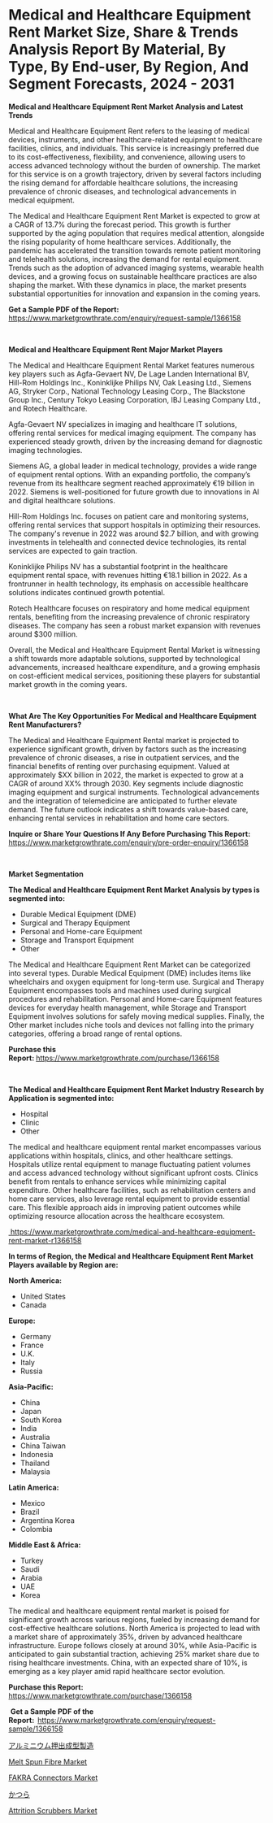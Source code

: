 <p><h1>Medical and Healthcare Equipment Rent Market Size, Share & Trends Analysis Report By Material, By Type, By End-user, By Region, And Segment Forecasts, 2024 - 2031</h1></p><p><strong>Medical and Healthcare Equipment Rent Market Analysis and Latest Trends</strong></p>
<p><p>Medical and Healthcare Equipment Rent refers to the leasing of medical devices, instruments, and other healthcare-related equipment to healthcare facilities, clinics, and individuals. This service is increasingly preferred due to its cost-effectiveness, flexibility, and convenience, allowing users to access advanced technology without the burden of ownership. The market for this service is on a growth trajectory, driven by several factors including the rising demand for affordable healthcare solutions, the increasing prevalence of chronic diseases, and technological advancements in medical equipment.</p><p>The Medical and Healthcare Equipment Rent Market is expected to grow at a CAGR of 13.7% during the forecast period. This growth is further supported by the aging population that requires medical attention, alongside the rising popularity of home healthcare services. Additionally, the pandemic has accelerated the transition towards remote patient monitoring and telehealth solutions, increasing the demand for rental equipment. Trends such as the adoption of advanced imaging systems, wearable health devices, and a growing focus on sustainable healthcare practices are also shaping the market. With these dynamics in place, the market presents substantial opportunities for innovation and expansion in the coming years.</p></p>
<p><strong>Get a Sample PDF of the Report:&nbsp;</strong> <a href="https://www.marketgrowthrate.com/enquiry/request-sample/1366158">https://www.marketgrowthrate.com/enquiry/request-sample/1366158</a></p>
<p>&nbsp;</p>
<p><strong>Medical and Healthcare Equipment Rent Major Market Players</strong></p>
<p><p>The Medical and Healthcare Equipment Rental Market features numerous key players such as Agfa-Gevaert NV, De Lage Landen International BV, Hill-Rom Holdings Inc., Koninklijke Philips NV, Oak Leasing Ltd., Siemens AG, Stryker Corp., National Technology Leasing Corp., The Blackstone Group Inc., Century Tokyo Leasing Corporation, IBJ Leasing Company Ltd., and Rotech Healthcare.</p><p>Agfa-Gevaert NV specializes in imaging and healthcare IT solutions, offering rental services for medical imaging equipment. The company has experienced steady growth, driven by the increasing demand for diagnostic imaging technologies.</p><p>Siemens AG, a global leader in medical technology, provides a wide range of equipment rental options. With an expanding portfolio, the company’s revenue from its healthcare segment reached approximately €19 billion in 2022. Siemens is well-positioned for future growth due to innovations in AI and digital healthcare solutions.</p><p>Hill-Rom Holdings Inc. focuses on patient care and monitoring systems, offering rental services that support hospitals in optimizing their resources. The company's revenue in 2022 was around $2.7 billion, and with growing investments in telehealth and connected device technologies, its rental services are expected to gain traction.</p><p>Koninklijke Philips NV has a substantial footprint in the healthcare equipment rental space, with revenues hitting €18.1 billion in 2022. As a frontrunner in health technology, its emphasis on accessible healthcare solutions indicates continued growth potential.</p><p>Rotech Healthcare focuses on respiratory and home medical equipment rentals, benefiting from the increasing prevalence of chronic respiratory diseases. The company has seen a robust market expansion with revenues around $300 million.</p><p>Overall, the Medical and Healthcare Equipment Rental Market is witnessing a shift towards more adaptable solutions, supported by technological advancements, increased healthcare expenditure, and a growing emphasis on cost-efficient medical services, positioning these players for substantial market growth in the coming years.</p></p>
<p>&nbsp;</p>
<p><strong>What Are The Key Opportunities For Medical and Healthcare Equipment Rent Manufacturers?</strong></p>
<p><p>The Medical and Healthcare Equipment Rental market is projected to experience significant growth, driven by factors such as the increasing prevalence of chronic diseases, a rise in outpatient services, and the financial benefits of renting over purchasing equipment. Valued at approximately $XX billion in 2022, the market is expected to grow at a CAGR of around XX% through 2030. Key segments include diagnostic imaging equipment and surgical instruments. Technological advancements and the integration of telemedicine are anticipated to further elevate demand. The future outlook indicates a shift towards value-based care, enhancing rental services in rehabilitation and home care sectors.</p></p>
<p><strong>Inquire or Share Your Questions If Any Before Purchasing This Report:</strong> <a href="https://www.marketgrowthrate.com/enquiry/pre-order-enquiry/1366158">https://www.marketgrowthrate.com/enquiry/pre-order-enquiry/1366158</a></p>
<p>&nbsp;</p>
<p><strong>Market Segmentation</strong></p>
<p><strong>The Medical and Healthcare Equipment Rent Market Analysis by types is segmented into:</strong></p>
<p><ul><li>Durable Medical Equipment (DME)</li><li>Surgical and Therapy Equipment</li><li>Personal and Home-care Equipment</li><li>Storage and Transport Equipment</li><li>Other</li></ul></p>
<p><p>The Medical and Healthcare Equipment Rent Market can be categorized into several types. Durable Medical Equipment (DME) includes items like wheelchairs and oxygen equipment for long-term use. Surgical and Therapy Equipment encompasses tools and machines used during surgical procedures and rehabilitation. Personal and Home-care Equipment features devices for everyday health management, while Storage and Transport Equipment involves solutions for safely moving medical supplies. Finally, the Other market includes niche tools and devices not falling into the primary categories, offering a broad range of rental options.</p></p>
<p><strong>Purchase this Report:&nbsp;</strong><a href="https://www.marketgrowthrate.com/purchase/1366158">https://www.marketgrowthrate.com/purchase/1366158</a></p>
<p>&nbsp;</p>
<p><strong>The Medical and Healthcare Equipment Rent Market Industry Research by Application is segmented into:</strong></p>
<p><ul><li>Hospital</li><li>Clinic</li><li>Other</li></ul></p>
<p><p>The medical and healthcare equipment rental market encompasses various applications within hospitals, clinics, and other healthcare settings. Hospitals utilize rental equipment to manage fluctuating patient volumes and access advanced technology without significant upfront costs. Clinics benefit from rentals to enhance services while minimizing capital expenditure. Other healthcare facilities, such as rehabilitation centers and home care services, also leverage rental equipment to provide essential care. This flexible approach aids in improving patient outcomes while optimizing resource allocation across the healthcare ecosystem.</p></p>
<p><a href="https://www.marketgrowthrate.com/medical-and-healthcare-equipment-rent-market-r1366158">&nbsp;https://www.marketgrowthrate.com/medical-and-healthcare-equipment-rent-market-r1366158</a></p>
<p><strong>In terms of Region, the Medical and Healthcare Equipment Rent Market Players available by Region are:</strong></p>
<p>
    <p> <strong> North America: </strong>
        <ul>
            <li>United States</li>
            <li>Canada</li>
        </ul>
        </p> 
    <p> <strong> Europe: </strong>
        <ul>
            <li>Germany</li>
            <li>France</li>
            <li>U.K.</li>
            <li>Italy</li>
            <li>Russia</li>
        </ul>
        </p> 
    <p> <strong> Asia-Pacific: </strong>
        <ul>
            <li>China</li>
            <li>Japan</li>
            <li>South Korea</li>
            <li>India</li>
            <li>Australia</li>
            <li>China Taiwan</li>
            <li>Indonesia</li>
            <li>Thailand</li>
            <li>Malaysia</li>
        </ul>
        </p> 
    <p> <strong> Latin America: </strong>
        <ul>
            <li>Mexico</li>
            <li>Brazil</li>
            <li>Argentina Korea</li>
            <li>Colombia</li>
        </ul>
        </p> 
    <p> <strong> Middle East & Africa: </strong>
        <ul>
            <li>Turkey</li>
            <li>Saudi</li>
            <li>Arabia</li>
            <li>UAE</li>
            <li>Korea</li>
        </ul>
    </p>
    </p>
<p><p>The medical and healthcare equipment rental market is poised for significant growth across various regions, fueled by increasing demand for cost-effective healthcare solutions. North America is projected to lead with a market share of approximately 35%, driven by advanced healthcare infrastructure. Europe follows closely at around 30%, while Asia-Pacific is anticipated to gain substantial traction, achieving 25% market share due to rising healthcare investments. China, with an expected share of 10%, is emerging as a key player amid rapid healthcare sector evolution.</p></p>
<p><strong>Purchase this Report: </strong><a href="https://www.marketgrowthrate.com/purchase/1366158">https://www.marketgrowthrate.com/purchase/1366158</a></p>
<p>&nbsp;<strong>Get a Sample PDF of the Report:&nbsp;&nbsp;</strong><a href="https://www.marketgrowthrate.com/enquiry/request-sample/1366158">https://www.marketgrowthrate.com/enquiry/request-sample/1366158</a></p>
<p><strong></strong></p>
<p><p><a href="https://medium.com/@skylarreilly36/%E3%82%B0%E3%83%AD%E3%83%BC%E3%83%90%E3%83%AB%E3%82%A2%E3%83%AB%E3%83%9F%E3%83%8B%E3%82%A6%E3%83%A0%E6%8A%BC%E5%87%BA%E6%88%90%E5%BD%A2%E5%B8%82%E5%A0%B4%E3%81%AE%E8%A6%8F%E6%A8%A1%E3%81%A8%E3%82%B7%E3%82%A7%E3%82%A2%E5%88%86%E6%9E%90-%E8%A3%BD%E5%93%81%E3%82%BF%E3%82%A4%E3%83%97%E5%88%A5-%E7%94%A8%E9%80%94%E5%88%A5-%E5%9C%B0%E5%9F%9F%E5%88%A5-%E4%BA%88%E6%B8%AC-2024%E5%B9%B4-2031%E5%B9%B4-03269026adb1?postPublishedType=repub">アルミニウム押出成型製造</a></p><p><a href="https://medium.com/@othaleffler61/melt-spun-fibre-market-size-share-growth-and-market-analysis-by-type-by-application-3bf673685e08?postPublishedType=repub">Melt Spun Fibre Market</a></p><p><a href="https://www.linkedin.com/pulse/fakra-connectors-market-trends-regional-insights-forecasted-q3ctc">FAKRA Connectors Market</a></p><p><a href="https://medium.com/@skylarreilly36/%E3%82%A6%E3%82%A3%E3%83%83%E3%82%B0%E5%B8%82%E5%A0%B4%E3%81%AE%E3%83%88%E3%83%AC%E3%83%B3%E3%83%89-%E5%B8%82%E5%A0%B4%E3%82%BB%E3%82%B0%E3%83%A1%E3%83%B3%E3%83%86%E3%83%BC%E3%82%B7%E3%83%A7%E3%83%B3%E3%81%AE%E8%A9%B3%E7%B4%B0%E3%81%AA%E7%A0%94%E7%A9%B6%E3%81%A8%E6%96%B0%E3%81%9F%E3%81%AA%E3%83%88%E3%83%AC%E3%83%B3%E3%83%89%E3%81%AE%E9%87%8D%E8%A6%81%E6%80%A7%E3%81%AE%E5%88%86%E6%9E%90-65280f409d94">かつら</a></p><p><a href="https://www.linkedin.com/pulse/global-attrition-scrubbers-market-exploring-share-trends-future-ybcoc">Attrition Scrubbers Market</a></p></p>